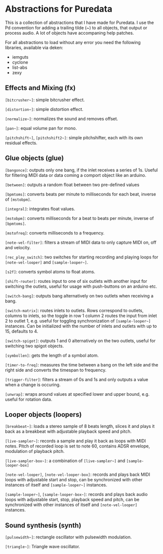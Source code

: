 # Abstractions for Puredata

This is a collection of abstractions that I have made for Puredata. I use
the Pd convention for adding a trailing tilde (~) to all objects, that
output or process audio. A lot of objects have accompaning help patches.

For all abstractions to load without any error you need the following
libraries, available via deken:
- iemguts
- cyclone
- list-abs
- zexy

## Effects and Mixing (fx)
`[bitcrusher~]`: simple bitcrusher effect.

`[distortion~]`: simple distortion effect.

`[normalize~]`: normalizes the sound and removes offset.

`[pan~]`: equal volume pan for mono.

`[pitchshift~]`, `[pitchshift2~]`: simple pitchshifter, each with its own
residual effects.

## Glue objects (glue)
`[bangonce]`: outputs only one bang, if the inlet receives a series of
1s. Useful for filtering MIDI data or data coming a comport object like
an arduino.

`[between]`: outputs a random float between two pre-defined values

`[bpmtoms]`: converts beats per minute to milliseconds for each beat,
inverse of `[mstobpm]`.

`[integral]`: integrates float values.

`[mstobpm]`: converts milliseconds for a beat to beats per minute, inverse
of `[bpmtoms]`.

`[mstofreq]`: converts milliseconds to a frequency.

`[note-vel-filter]`: filters a stream of MIDI data to only capture MIDI on,
off and velocity.

`[rec_play_switch]`: two switches for starting recording and playing loops
for `[note-vel-looper]` and `[sample-looper~]`.

`[s2f]`: converts symbol atoms to float atoms.

`[shift-router]`: routes input to one of six outlets with another input
for switching the outlets, useful for usage with push-buttons on an
arduino etc.

`[switch-bang]`: outputs bang alternatively on two outlets when receiving
a bang.

`[switch-matrix]`: routes inlets to outlets. Rows correspond to outlets, 
columns to inlets, so the toggle in row 1 column 2 routes the input from inlet 2 
to outlet 1, e.g. useful for toggling synchronization of `[sample-looper~]` instances.
Can be initialized with the number of inlets and outlets with up to 15, defaults to 4.

`[switch-spigot]`: outputs 1 and 0 alternatively on the two outlets, useful
for switching two spigot objects.

`[symbollen]`: gets the length of a symbol atom.

`[timer-to-freq]`: measures the time between a bang on the left side and
the right side and converts the timespan to frequency.

`[trigger-filter]`: filters a stream of 0s and 1s and only outputs a value
when a change is occuring.

`[unwrap]`: wraps around values at specified lower and upper bound, e.g.
useful for rotation data.

## Looper objects (loopers)
`[breakbeat~]`: loads a stereo sample of 8 beats length, slices it and plays 
it back as a breakbeat with adjustable playback speed and pitch. 

`[live-sampler~]`: records a sample and play it back as loops with MIDI notes.
Pitch of recorded loop is set to note 60, contains ADSR envelope, modulation
of playback pitch.

`[live-sampler-box~]`:  a combination of `[live-sampler~]` and `[sample-looper-box]` 

`[note-vel-looper]`, `[note-vel-looper-box]`: records and plays back MIDI loops
with adjustable start and stop, can be synchronized with other instances
of itself and `[sample-looper~]` instances.

`[sample-looper~]`, `[sample-looper-box~]`: records and plays back audio loops
with adjustable start, stop, playback speed and pitch, can be synchronized with
other instances of itself and `[note-vel-looper]` instances.

## Sound synthesis (synth)
`[pulsewidth~]`: rectangle oscillator with pulsewidth modulation.

`[triangle~]`: Triangle wave oscillator.
